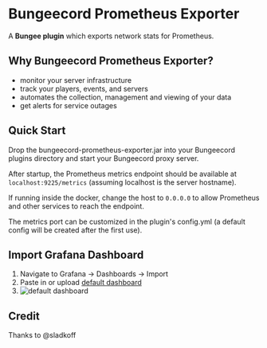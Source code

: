 # Bungeecord Prometheus Exporter

A **Bungee plugin** which exports network stats for Prometheus.

## Why Bungeecord Prometheus Exporter?
- monitor your server infrastructure
- track your players, events, and servers
- automates the collection, management and viewing of your data
- get alerts for service outages 

## Quick Start

Drop the bungeecord-prometheus-exporter.jar into your Bungeecord plugins directory and start your Bungeecord proxy server.

After startup, the Prometheus metrics endpoint should be available at ``localhost:9225/metrics`` (assuming localhost is the server hostname).

If running inside the docker, change the host to `0.0.0.0` to allow Prometheus and other services to reach the endpoint.

The metrics port can be customized in the plugin's config.yml (a default config will be created after the first use).

## Import Grafana Dashboard

1. Navigate to Grafana -> Dashboards -> Import
1. Paste in or upload [default dashboard](https://raw.githubusercontent.com/weihao/bungeecord-prometheus-exporter/main/dashboards/default.json)
1. ![default dashboard](https://raw.githubusercontent.com/weihao/bungeecord-prometheus-exporter/main/images/dashboard.PNG)

## Credit
Thanks to @sladkoff